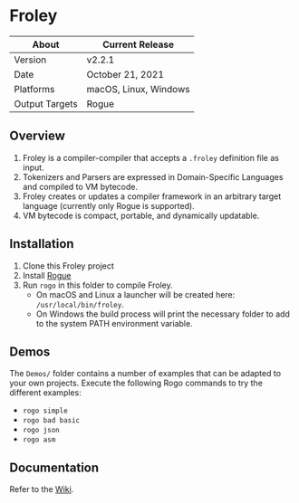 # Froley

About          | Current Release
---------------|-----------------------
Version        | v2.2.1
Date           | October 21, 2021
Platforms      | macOS, Linux, Windows
Output Targets | Rogue

## Overview
1. Froley is a compiler-compiler that accepts a `.froley` definition file as input.
2. Tokenizers and Parsers are expressed in Domain-Specific Languages and compiled to VM bytecode.
3. Froley creates or updates a compiler framework in an arbitrary target language (currently only Rogue is supported).
4. VM bytecode is compact, portable, and dynamically updatable.

## Installation
1. Clone this Froley project
2. Install [Rogue](https://github.com/AbePralle/Rogue)
3. Run `rogo` in this folder to compile Froley.
    - On macOS and Linux a launcher will be created here: `/usr/local/bin/froley`.
    - On Windows the build process will print the necessary folder to add to the system PATH environment variable.

## Demos
The `Demos/` folder contains a number of examples that can be adapted to your own projects. Execute the following Rogo commands to try the different examples:

* `rogo simple`
* `rogo bad basic`
* `rogo json`
* `rogo asm`

## Documentation
Refer to the [Wiki](https://github.com/AbePralle/Froley/wiki).

